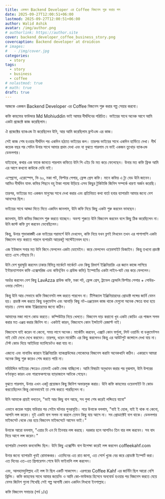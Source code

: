 ```yaml
---
title: একজন Backend Developer এর Coffee বিজনেস শুরু করার গল
date: 2025-09-27T12:00:51+06:00
lastmod: 2025-09-27T12:00:51+06:00
author: Walid Ashik
avatar: /img/author.png
# authorlink: https://author.site
cover: backend_developer_coffee_business_story.png
covercaption: Backend developer at droidcon
# images:
#   - /img/cover.jpg
categories:
  - story
tags:
  - story
  - business
  - coffee
# nolastmod: true
# math: true
draft: true
---
```


আজকে একজন Backend Developer এর Coffee বিজনেস শুরু করার গল্প সেয়ার করবো।

কফি কাহফের ফাউন্ডার Md Mohiuddin ভাই আমার দীর্ঘদিনের পরিচিত। ভাইয়ের সাথে অনেক আগে আমি একটা প্রজেক্টে কাজ করেছিলাম।

ঐ প্রজেক্টের ব্যাকএন্ড টা করেছিলেন উনি, আর আমি করেছিলাম ফ্রন্টএন্ড এর কাজ।

সেই কাজ শেষ হওয়ার দীর্ঘদিন পর  একদিন হঠ্যাত ভাইয়ের কল। তারপর ভাইয়ের সাথে একদিন হার্ফিতে দেখা। দীর্ঘ কয়েক বছর পর সেদিন উনার সাথে আমার প্রথম দেখা এবং যা বুঝতে পারলাম যে ভাই একজন তুখোড় ব্যাকএন্ড ডেভলপার।

যাইহোক, কথার এক ফাকে জানতে পারলাম কফিতে উনি পি এইচ ডি মত করে ফেলেছেন। উনার মত কফি ফ্রিক আমি এর আগে কখনো কাউকে দেখি নাই।

এস্প্রেসো, এরোস্পেস, ভি ৬০, মকা পট, ফিল্টার পেপার, ফ্রেন্স প্রেস কফি। মানে কফির এ ট্যু যেড উনি জানেন। আমিও দীর্ঘদিন যাবৎ কফির পিছনে বহু টাকা পয়ষা উড়িয়ে এসব কিছুর টুকিটাকি জিনিস সম্পর্কে ধারণা অর্জন করেছি।

তারপর, ভাইয়ের মত একজন মানুষের সাথে দেখা করার এবং প্রতিনিয়ত কথা বার্তা হবার ব্যাপারটা আমার জন্যে বেশ আনন্দের ছিল।

ভাইয়ের সাথে আড্ডা দিতে দিতে একদিন জানলাম, উনি কফি নিয়ে কিছু একটা শুরু করবেন ভাবছেন।

জানলাম, উনি কফির বিজনেস শুরু করতে যাচ্ছেন। অবশ্য শুরুতে উনি বিজনেস করবেন বলে কিছু ঠিক করেছিলেন না। উনি জাস্ট কফি ব্লগ করবেন ভেবেছিলেন। 

কিন্তু, উনার শুভাকাঙ্ক্ষী এক ভাইয়ের পরামর্শে উনি দেখলেন, কফি নিয়ে যখন ব্লগই লিখবেন তখন এর পাশাপাশি একটা বিজনেস দাড় করাতে পারলে ব্যপারটা আরেকটু সাস্টেইনেবল হবে। 

এজ ইউজাল সবার  মত উনি কিনে ফেললেন একটা ডোমেইন। করে ফেললেন ওয়েবসাইট ডিজাইন। কিন্তু তখনো প্রডাক্ট হাতে এসে পৌছায় নি।

উনি বেশ ঘুরাঘুরি করলেন ঢাকার বিভিন্ন মার্কেটে মার্কেটে এবং কিছু রিভার্স ইঞ্জিনিয়ারিং এর জ্ঞ্যান কাজে লাগিয়ে ইন্টারন্যাশনাল কফি এক্সেসরিজ এবং কফি(বিন ও গ্রাউন্ড কফি)  ইম্পোর্টের একটা লাইন-ঘাট বের করে ফেললেন।

অর্ডার করলেন বেশ কিছু LavAzza গ্রাউন্ড কফি, মকা পট, ফ্রেন্স প্রেস, ট্রাভেল ফ্রেন্ডলি ফিল্টার পেপার + পোউর-ওভার সেটাপ।

কিন্তু উনি আর সেভাবে কফি বিজনেসটা লন্স করতে পারলেন না। টিপিক্যাল ইঞ্জিনিয়ারদের প্রোডাক্ট লন্সের জার্নি যেমন হয়। প্রডাক্ট লন্স করতে কিছু ডকুমেন্টস এবং আনাড়ি কিছু নট-এঞ্জয়েবল কাজ থাকে যেগুলো অনেক ক্ষেত্রে বাধা হয়ে দাড়ায়। যেসব কাজ ইঞ্জিয়ারদের জন্যে কঠিন। 

আমাদের মজা লাগে কোড করতে। কম্পিউটার নিয়ে খেলতে। বিজনেস দাড় করানো খুব একটা কোডিং এর পাজল সলভ করার মত এঞ্জয় করার জিনিস না। একটাই কারন, বিজনেসে কোন ইন্সট্যান্ট রেজাল্ট নাই। 

বিজনেসে যাই করেন না কেনো, সময় লাগে অনেক। মার্কেটিং করবেন, এক্সাট কোন ফর্মুলা, লিন্ট ওয়ার্নিং বা ডকুমেন্টসন নাই যেটা দেখে দেখে করবেন। তারপর, ধরেন মার্কেটিং এর কিছু করলেনও কিন্তু এর আউটপুট কন্সোলে দেখা যায় না। টেস্ট কোড দিয়ে আইডিয়া ভ্যালিডেটও করা যায় না।

এজন্যে এবং নানাবিধ কারনে ইঞ্জিনিয়ারিং ব্যাকগ্রাউন্ডের লোকেদের বিজনেস করাটা অনেকখানি কঠিন। একারনে আমরা অনেক কিছু শুরু করেও শেষ করতে পারি না।

মহিউদ্দিন ভাইয়ের ক্ষেত্রেও তেমনই একটা ফেজ যাচ্ছিলো। আমি বিষয়টা অনুধাবন করার পর বুঝলাম, উনি উপরের বর্ণনাকৃত কারন এবং পারফেকশনের ব্যাড়াজালে আটকে গেছেন।

বুঝতে পারলাম, উনার এখন একটু প্রয়োজন কিছু জিনিশ অভারলুক করার। উনি কফি কাহফের ওয়েবসাইট টা কোড করতেছিলেন কিন্তু কোনভাবেই তা শেষ করতে পারছিলেন না।

উনি আমাকে প্রায়ই বলতেন, "ভাই আর কিছু বাগ আছে, সব গুলা শেষ করেই লন্সিংয়ে যাবো"

এভাবে কয়েক সপ্তাহ যাউয়ার পর সেইম ঘটনার পুনরাবৃত্তি। পরে উনাকে বললাম, "যাই ই হোক, যাই ই থাক না কেনো, আপনি লন্স করেন। দুই একটা বাগ সলভ না করলে তেমন কিছু যায় আসে না। সব প্রোডাক্টেই বাগ থাকে। ডেভলপার মাইন্ডসেট থেকে বের হয়ে বিজনেস মাইন্ডসেটে আসেন ভাই।"

উনাকে আরো বললাম, "এয়ার বি এন বি তিনবার লন্স করছে। দরকার হলে আপনিও তিন বার লন্স করবেন। সব বাদ দিয়ে আগে লন্স করেন।"

ব্যাপারটা দেখলাম কনভেন্সিং ছিল। উনি কিছু এক্সেস্টিং বাগ উপেক্ষা করেই লন্স করলেন coffeekahf.com 

উনার জন্যে ব্যাপারটা খুবই রোমাঞ্চকর। এতদিনের এত রাত জাগা, এত সোর্স খুজে বের করে প্রোডাক্ট ইম্পোর্ট করা। এত দিনের এত-এত প্রিপারেশন শেষে উনি ফাইনালি লন্স করলেন।

এবং, আলহামদুলিল্লাহ এই লন্স টা ছিল একটি সাকসেস। এরপরের Coffee Kahf এর জার্নিটা ছিল আরো বেশি থ্রিলিং। কফি কাহফের সাথে আমার জয়েনিং ও আমি কো-ফাউন্ডার হিসেবে অনবোর্ড হওয়ার পর বিজনেস করতে যেয়ে যেসব জিনিশ গুলো শিখেছি সেই গল্প আগামী কোন একদিন লিখবো ইনশাল্লাহ। 

কফি বিজনেস সমাচার (পর্ব ১/৪)